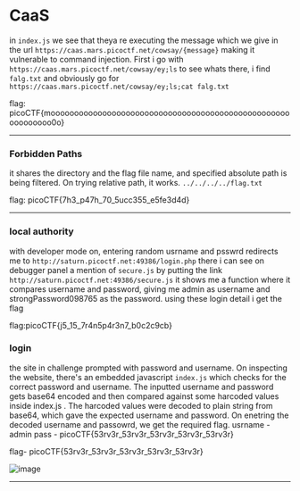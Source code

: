 # CaaS

in `index.js` we see that theya re executing the message which we give in the url `https://caas.mars.picoctf.net/cowsay/{message}` making it vulnerable to command injection.
First i go with 
`https://caas.mars.picoctf.net/cowsay/ey;ls` to see whats there, i find `falg.txt` and obviously go for `https://caas.mars.picoctf.net/cowsay/ey;ls;cat falg.txt`

flag: picoCTF{moooooooooooooooooooooooooooooooooooooooooooooooooooooooooooo0o}

---

### Forbidden Paths

it shares the directory and the flag file name, and specified absolute path is being filtered. On trying relative path, it works.
`../../../../flag.txt`

flag: picoCTF{7h3_p47h_70_5ucc355_e5fe3d4d}

----

### local authority

with developer mode on, entering random usrname and psswrd redirects me to `http://saturn.picoctf.net:49386/login.php` there i can see on debugger panel a mention of `secure.js` by putting the link `http://saturn.picoctf.net:49386/secure.js` it shows me a function where it compares username and password, giving me admin as username and strongPassword098765 as the password.
using these login detail i get the flag

flag:picoCTF{j5_15_7r4n5p4r3n7_b0c2c9cb}

### login

the site in challenge prompted with password and username. On inspecting the website, there's an embedded javascript ``index.js`` which checks for the correct password and username. The inputted username and password gets base64 encoded and then compared against some harcoded values inside index.js . The harcoded values were decoded to plain string from base64, which gave the expected username and password. On enetring the decoded username and passowrd, we get the required flag.
usrname - admin
pass - picoCTF{53rv3r_53rv3r_53rv3r_53rv3r_53rv3r}

flag- picoCTF{53rv3r_53rv3r_53rv3r_53rv3r_53rv3r}

![image](https://github.com/oxo-crab/picoCTF/assets/111520157/5b5f66aa-e1c1-49c8-9946-1abf250a9124)


---

###
